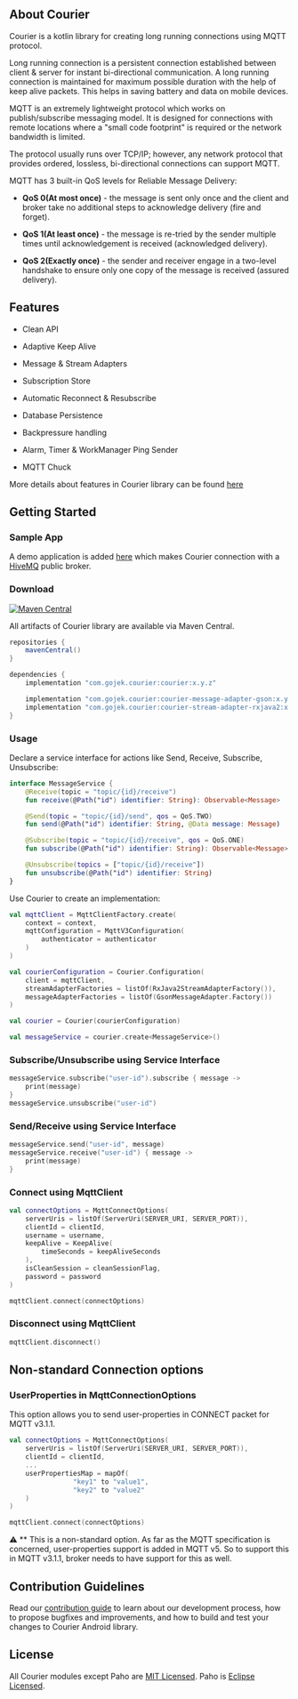 ## About Courier

Courier is a kotlin library for creating long running connections using MQTT protocol.

Long running connection is a persistent connection established between client & server for instant bi-directional communication. A long running connection is maintained for maximum possible duration with the help of keep alive packets. This helps in saving battery and data on mobile devices.

MQTT is an extremely lightweight protocol which works on publish/subscribe messaging model. It is designed for connections with remote locations where a "small code footprint" is required or the network bandwidth is limited.

The protocol usually runs over TCP/IP; however, any network protocol that provides ordered, lossless, bi-directional connections can support MQTT.

MQTT has 3 built-in QoS levels for Reliable Message Delivery:

* **QoS 0(At most once)** - the message is sent only once and the client and broker take no additional steps to acknowledge delivery (fire and forget).

* **QoS 1(At least once)** - the message is re-tried by the sender multiple times until acknowledgement is received (acknowledged delivery).

* **QoS 2(Exactly once)** - the sender and receiver engage in a two-level handshake to ensure only one copy of the message is received (assured delivery).

## Features

* Clean API

* Adaptive Keep Alive

* Message & Stream Adapters

* Subscription Store

* Automatic Reconnect & Resubscribe

* Database Persistence

* Backpressure handling

* Alarm, Timer & WorkManager Ping Sender

* MQTT Chuck

More details about features in Courier library can be found [here][1]

## Getting Started

### Sample App

A demo application is added [here](./app/src/main/java/com/gojek/courier/app/ui/MainActivity.kt) which makes Courier connection with a [HiveMQ][2] public broker.

### Download
[![Maven Central](https://img.shields.io/maven-central/v/com.gojek.courier/courier.svg?label=Maven%20Central)](https://search.maven.org/search?q=g:%22com.gojek.courier%22%20AND%20a:%courier%22)

All artifacts of Courier library are available via Maven Central.

```groovy
repositories {
    mavenCentral()
}

dependencies {
    implementation "com.gojek.courier:courier:x.y.z"

    implementation "com.gojek.courier:courier-message-adapter-gson:x.y.z"
    implementation "com.gojek.courier:courier-stream-adapter-rxjava2:x.y.z"
}
```

### Usage

Declare a service interface for actions like Send, Receive, Subscribe, Unsubscribe:

~~~ kotlin
interface MessageService {
	@Receive(topic = "topic/{id}/receive")
	fun receive(@Path("id") identifier: String): Observable<Message>

	@Send(topic = "topic/{id}/send", qos = QoS.TWO)
	fun send(@Path("id") identifier: String, @Data message: Message)

	@Subscribe(topic = "topic/{id}/receive", qos = QoS.ONE)
 	fun subscribe(@Path("id") identifier: String): Observable<Message>

	@Unsubscribe(topics = ["topic/{id}/receive"])
 	fun unsubscribe(@Path("id") identifier: String)
}
~~~

Use Courier to create an implementation:

~~~ kotlin
val mqttClient = MqttClientFactory.create(
    context = context,
    mqttConfiguration = MqttV3Configuration(
        authenticator = authenticator
    )
)

val courierConfiguration = Courier.Configuration(
    client = mqttClient,
    streamAdapterFactories = listOf(RxJava2StreamAdapterFactory()),
    messageAdapterFactories = listOf(GsonMessageAdapter.Factory())
)

val courier = Courier(courierConfiguration)

val messageService = courier.create<MessageService>()
~~~

### Subscribe/Unsubscribe using Service Interface

~~~ kotlin
messageService.subscribe("user-id").subscribe { message ->
    print(message)
}
messageService.unsubscribe("user-id")
~~~

### Send/Receive using Service Interface

~~~ kotlin
messageService.send("user-id", message)
messageService.receive("user-id") { message ->
    print(message)
}
~~~

### Connect using MqttClient

~~~ kotlin
val connectOptions = MqttConnectOptions(
    serverUris = listOf(ServerUri(SERVER_URI, SERVER_PORT)),
    clientId = clientId,
    username = username,
    keepAlive = KeepAlive(
        timeSeconds = keepAliveSeconds
    ),
    isCleanSession = cleanSessionFlag,
    password = password
)

mqttClient.connect(connectOptions)
~~~

### Disconnect using MqttClient

~~~ kotlin
mqttClient.disconnect()
~~~

## Non-standard Connection options

### UserProperties in MqttConnectionOptions

This option allows you to send user-properties in CONNECT packet for MQTT v3.1.1.

~~~ kotlin
val connectOptions = MqttConnectOptions(
    serverUris = listOf(ServerUri(SERVER_URI, SERVER_PORT)),
    clientId = clientId,
    ...
    userPropertiesMap = mapOf(
                "key1" to "value1",
                "key2" to "value2"
    )
)

mqttClient.connect(connectOptions)
~~~

:warning: **
This is a non-standard option. As far as the MQTT specification is concerned, user-properties support is added in MQTT v5. So to support this in MQTT v3.1.1, broker needs to have support for this as well.

## Contribution Guidelines

Read our [contribution guide](./CONTRIBUTION.md) to learn about our development process, how to propose bugfixes and improvements, and how to build and test your changes to Courier Android library.

## License

All Courier modules except Paho are [MIT Licensed](./LICENSES/LICENSE). Paho is [Eclipse Licensed](./LICENSES/LICENSE.paho).

[1]: https://medium.com/gojekengineering/courier-library-for-gojeks-information-superhighway-368dc5f052fa
[2]: https://broker.mqttdashboard.com/